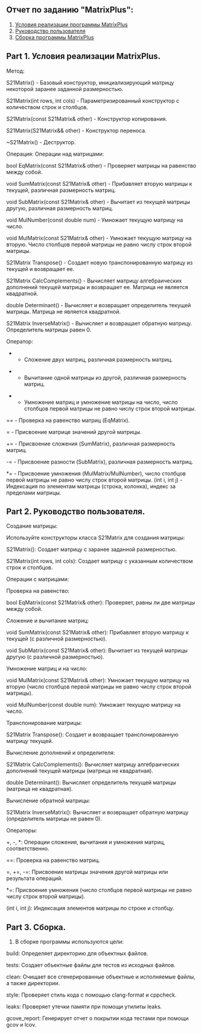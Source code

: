 ## Отчет по заданию "MatrixPlus":

1) [Условия реализации программы MatrixPlus](#part-1-условия-реализация-MatrixPlus)
2) [Руководство пользователя](#part-2-руководство-пользователя)
3) [Сборка программы MatrixPlus](#part-3-сборка)

## Part 1. Условия реализации MatrixPlus.

Метод:

S21Matrix() - Базовый конструктор, инициализирующий матрицу некоторой заранее заданной размерностью.

S21Matrix(int rows, int cols) - Параметризированный конструктор с количеством строк и столбцов.

S21Matrix(const S21Matrix& other) - Конструктор копирования.

S21Matrix(S21Matrix&& other) - Конструктор переноса.

~S21Matrix() - Деструктор.

Операция:
Операции над матрицами:

bool EqMatrix(const S21Matrix& other) - Проверяет матрицы на равенство между собой.

void SumMatrix(const S21Matrix& other) - Прибавляет вторую матрицы к текущей, различная размерность матриц.

void SubMatrix(const S21Matrix& other) - Вычитает из текущей матрицы другую, различная размерность матриц.

void MulNumber(const double num) - Умножает текущую матрицу на число.

void MulMatrix(const S21Matrix& other) - Умножает текущую матрицу на вторую. Число столбцов первой матрицы не равно числу строк второй матрицы.

S21Matrix Transpose() - Создает новую транспонированную матрицу из текущей и возвращает ее.

S21Matrix CalcComplements() - Вычисляет матрицу алгебраических дополнений текущей матрицы и возвращает ее. Mатрица не является квадратной.

double Determinant() - Вычисляет и возвращает определитель текущей матрицы.  Mатрица не является квадратной.

S21Matrix InverseMatrix() - Вычисляет и возвращает обратную матрицу. Oпределитель матрицы равен 0.

Оператор:

+ - Сложение двух матриц, различная размерность матриц.

- - Вычитание одной матрицы из другой, различная размерность матриц.

* - Умножение матриц и умножение матрицы на число, число столбцов первой матрицы не равно числу строк второй матрицы.

== - Проверка на равенство матриц (EqMatrix).

= - Присвоение матрице значений другой матрицы.

+= - Присвоение сложения (SumMatrix), различная размерность матриц.

-= - Присвоение разности (SubMatrix), различная размерность матриц.

*= - Присвоение умножения (MulMatrix/MulNumber), число столбцов первой матрицы не равно числу строк второй матрицы.
(int i, int j) - Индексация по элементам матрицы (строка, колонка), индекс за пределами матрицы.


## Part 2. Руководство пользователя.

Создание матрицы:

Используйте конструкторы класса S21Matrix для создания матрицы:

S21Matrix(): Создает матрицу с заранее заданной размерностью.

S21Matrix(int rows, int cols): Создает матрицу с указанным количеством строк и столбцов.

Операции с матрицами:

Проверка на равенство:

bool EqMatrix(const S21Matrix& other): Проверяет, равны ли две матрицы между собой.

Сложение и вычитание матриц:

void SumMatrix(const S21Matrix& other): Прибавляет вторую матрицу к текущей (с различной размерностью).

void SubMatrix(const S21Matrix& other): Вычитает из текущей матрицы другую (с различной размерностью).

Умножение матриц и на число:

void MulMatrix(const S21Matrix& other): Умножает текущую матрицу на вторую (число столбцов первой матрицы не равно числу строк второй матрицы).

void MulNumber(const double num): Умножает текущую матрицу на число.

Транспонирование матрицы:

S21Matrix Transpose(): Создает и возвращает транспонированную матрицу текущей.

Вычисление дополнений и определителя:

S21Matrix CalcComplements(): Вычисляет матрицу алгебраических дополнений текущей матрицы (матрица не квадратная).

double Determinant(): Вычисляет определитель текущей матрицы (матрица не квадратная).

Вычисление обратной матрицы:

S21Matrix InverseMatrix(): Вычисляет и возвращает обратную матрицу (определитель матрицы не равен 0).

Операторы:

+, -, *: Операции сложения, вычитания и умножения матриц, соответственно.

==: Проверка на равенство матриц.

=, +=, -=: Присвоение матрицы значения другой матрицы или результата операций.

*=: Присвоение умножения (число столбцов первой матрицы не равно числу строк второй матрицы).

(int i, int j): Индексация элементов матрицы по строке и столбцу.

## Part 3. Сборка.

1) В сборке программы используются цели:

build: Определяет директорию для объектных файлов.

tests: Создает объектные файлы для тестов из исходных файлов.

clean: Очищает все сгенерированные объектные и исполняемые файлы, а также директории.

style: Проверяет стиль кода с помощью clang-format и cppcheck.

leaks: Проверяет утечки памяти при помощи утилиты leaks.

gcove_report: Генерирует отчет о покрытии кода тестами при помощи gcov и lcov.






